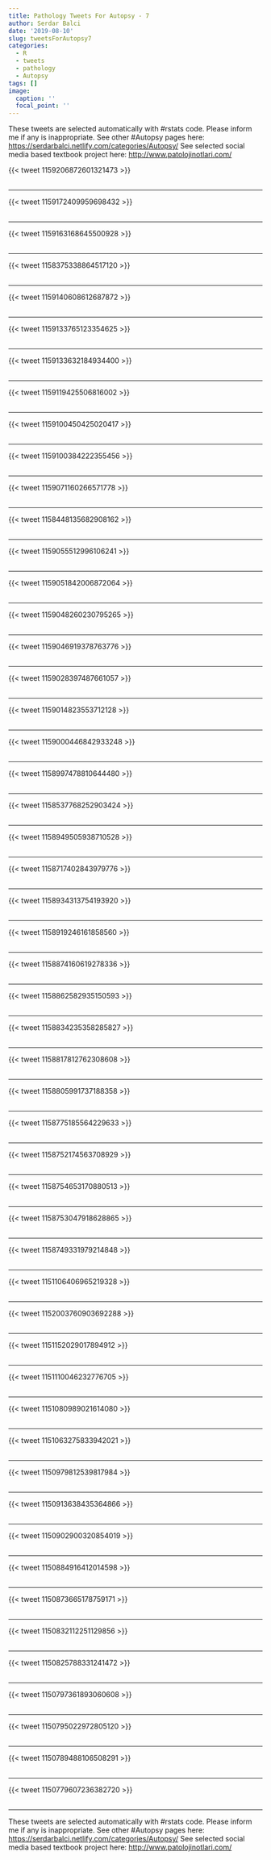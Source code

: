 ```yaml
---
title: Pathology Tweets For Autopsy - 7
author: Serdar Balci
date: '2019-08-10'
slug: tweetsForAutopsy7
categories:
  - R
  - tweets
  - pathology
  - Autopsy
tags: []
image:
  caption: ''
  focal_point: ''
---
```



These tweets are selected automatically with #rstats code. Please inform me if any is inappropriate.
See other #Autopsy pages here: https://serdarbalci.netlify.com/categories/Autopsy/ 
See selected social media based textbook project here: http://www.patolojinotlari.com/

{{< tweet 1159206872601321473 >}}
<br>
<br>
<hr>
{{< tweet 1159172409959698432 >}}
<br>
<br>
<hr>
{{< tweet 1159163168645500928 >}}
<br>
<br>
<hr>
{{< tweet 1158375338864517120 >}}
<br>
<br>
<hr>
{{< tweet 1159140608612687872 >}}
<br>
<br>
<hr>
{{< tweet 1159133765123354625 >}}
<br>
<br>
<hr>
{{< tweet 1159133632184934400 >}}
<br>
<br>
<hr>
{{< tweet 1159119425506816002 >}}
<br>
<br>
<hr>
{{< tweet 1159100450425020417 >}}
<br>
<br>
<hr>
{{< tweet 1159100384222355456 >}}
<br>
<br>
<hr>
{{< tweet 1159071160266571778 >}}
<br>
<br>
<hr>
{{< tweet 1158448135682908162 >}}
<br>
<br>
<hr>
{{< tweet 1159055512996106241 >}}
<br>
<br>
<hr>
{{< tweet 1159051842006872064 >}}
<br>
<br>
<hr>
{{< tweet 1159048260230795265 >}}
<br>
<br>
<hr>
{{< tweet 1159046919378763776 >}}
<br>
<br>
<hr>
{{< tweet 1159028397487661057 >}}
<br>
<br>
<hr>
{{< tweet 1159014823553712128 >}}
<br>
<br>
<hr>
{{< tweet 1159000446842933248 >}}
<br>
<br>
<hr>
{{< tweet 1158997478810644480 >}}
<br>
<br>
<hr>
{{< tweet 1158537768252903424 >}}
<br>
<br>
<hr>
{{< tweet 1158949505938710528 >}}
<br>
<br>
<hr>
{{< tweet 1158717402843979776 >}}
<br>
<br>
<hr>
{{< tweet 1158934313754193920 >}}
<br>
<br>
<hr>
{{< tweet 1158919246161858560 >}}
<br>
<br>
<hr>
{{< tweet 1158874160619278336 >}}
<br>
<br>
<hr>
{{< tweet 1158862582935150593 >}}
<br>
<br>
<hr>
{{< tweet 1158834235358285827 >}}
<br>
<br>
<hr>
{{< tweet 1158817812762308608 >}}
<br>
<br>
<hr>
{{< tweet 1158805991737188358 >}}
<br>
<br>
<hr>
{{< tweet 1158775185564229633 >}}
<br>
<br>
<hr>
{{< tweet 1158752174563708929 >}}
<br>
<br>
<hr>
{{< tweet 1158754653170880513 >}}
<br>
<br>
<hr>
{{< tweet 1158753047918628865 >}}
<br>
<br>
<hr>
{{< tweet 1158749331979214848 >}}
<br>
<br>
<hr>
{{< tweet 1151106406965219328 >}}
<br>
<br>
<hr>
{{< tweet 1152003760903692288 >}}
<br>
<br>
<hr>
{{< tweet 1151152029017894912 >}}
<br>
<br>
<hr>
{{< tweet 1151110046232776705 >}}
<br>
<br>
<hr>
{{< tweet 1151080989021614080 >}}
<br>
<br>
<hr>
{{< tweet 1151063275833942021 >}}
<br>
<br>
<hr>
{{< tweet 1150979812539817984 >}}
<br>
<br>
<hr>
{{< tweet 1150913638435364866 >}}
<br>
<br>
<hr>
{{< tweet 1150902900320854019 >}}
<br>
<br>
<hr>
{{< tweet 1150884916412014598 >}}
<br>
<br>
<hr>
{{< tweet 1150873665178759171 >}}
<br>
<br>
<hr>
{{< tweet 1150832112251129856 >}}
<br>
<br>
<hr>
{{< tweet 1150825788331241472 >}}
<br>
<br>
<hr>
{{< tweet 1150797361893060608 >}}
<br>
<br>
<hr>
{{< tweet 1150795022972805120 >}}
<br>
<br>
<hr>
{{< tweet 1150789488106508291 >}}
<br>
<br>
<hr>
{{< tweet 1150779607236382720 >}}
<br>
<br>
<hr>


These tweets are selected automatically with #rstats code. Please inform me if any is inappropriate.
See other #Autopsy pages here: https://serdarbalci.netlify.com/categories/Autopsy/ 
See selected social media based textbook project here: http://www.patolojinotlari.com/

